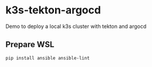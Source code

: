 # k3s-tekton-argocd

Demo to deploy a local k3s cluster with tekton and argocd

## Prepare WSL

```bash
pip install ansible ansible-lint
```
